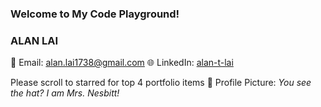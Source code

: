 ### Welcome to My Code Playground! 

### ALAN LAI
📧 Email: alan.lai1738@gmail.com
🌐 LinkedIn: [alan-t-lai](https://www.linkedin.com/in/alan-t-lai/) 

Please scroll to starred for top 4 portfolio items 🚀
Profile Picture: _You see the hat? I am Mrs. Nesbitt!_

